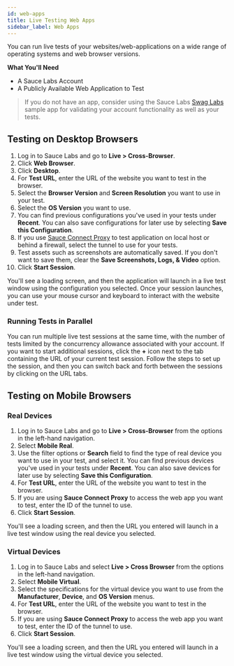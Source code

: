 ```yaml
---
id: web-apps
title: Live Testing Web Apps
sidebar_label: Web Apps
---
```


You can run live tests of your websites/web-applications on a wide range of operating systems and web browser versions.

__What You'll Need__

* A Sauce Labs Account
* A Publicly Available Web Application to Test

> If you do not have an app, consider using the Sauce Labs [Swag Labs](https://www.saucedemo.com/) sample app for validating your account functionality as well as your tests.

## Testing on Desktop Browsers

1. Log in to Sauce Labs and go to __Live > Cross-Browser__. 
2. Click __Web Browser__.
3. Click __Desktop__.
4. For __Test URL__, enter the URL of the website you want to test in the browser.
5. Select the __Browser Version__ and __Screen Resolution__ you want to use in your test. 
6. Select the __OS Version__ you want to use. 
7. You can find previous configurations you've used in your tests under __Recent__. You can also save configurations for later use by selecting __Save this Configuration__. 
8. If you use [Sauce Connect Proxy](https://wiki.saucelabs.com/display/DOCS/Sauce+Connect+Proxy) to test application on local host or behind a firewall, select the tunnel to use for your tests.
9. Test assets such as screenshots are automatically saved. If you don't want to save them, clear the __Save Screenshots, Logs, & Video__ option. 
10. Click __Start Session__.

You'll see a loading screen, and then the application will launch in a live test window using the configuration you selected. Once your session launches, you can use your mouse cursor and keyboard to interact with the website under test.

### Running Tests in Parallel

You can run multiple live test sessions at the same time, with the number of tests limited by the concurrency allowance associated with your account. If you want to start additional sessions, click the __+__ icon next to the tab containing the URL of your current test session. Follow the steps to set up the session, and then you can switch back and forth between the sessions by clicking on the URL tabs.

## Testing on Mobile Browsers

### Real Devices

1. Log in to Sauce Labs and go to __Live > Cross-Browser__ from the options in the left-hand navigation. 
2. Select __Mobile Real__.
3. Use the filter options or __Search__ field to find the type of real device you want to use in your test, and select it. You can find previous devices you've used in your tests under __Recent__. You can also save devices for later use by selecting __Save this Configuration__. 
4. For __Test URL__, enter the URL of the website you want to test in the browser.
5. If you are using __Sauce Connect Proxy__ to access the web app you want to test, enter the ID of the tunnel to use. 
6. Click __Start Session__. 

You'll see a loading screen, and then the URL you entered will launch in a live test window using the real device you selected.

### Virtual Devices

1. Log in to Sauce Labs and select __Live > Cross Browser__ from the options in the left-hand navigation. 
2. Select __Mobile Virtual__.
3. Select the specifications for the virtual device you want to use from the __Manufacturer__, __Device__, and __OS Version__ menus. 
4. For __Test URL__, enter the URL of the website you want to test in the browser.
5. If you are using __Sauce Connect Proxy__ to access the web app you want to test, enter the ID of the tunnel to use. 
6. Click __Start Session__.

You'll see a loading screen, and then the URL you entered will launch in a live test window using the virtual device you selected.
